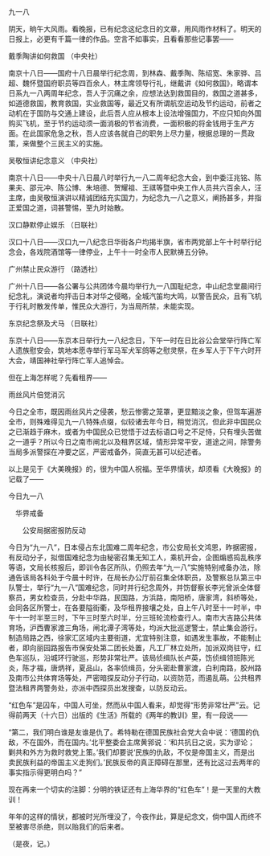 九一八

  

阴天，晌午大风雨。看晚报，已有纪念这纪念日的文章，用风雨作材料了。明天的日报上，必更有千篇一律的作品。空言不如事实，且看看那些记事罢——

  

戴季陶讲如何救国 （中央社）　　

  

南京十八日——国府十八日晨举行纪念周，到林森、戴季陶、陈绍宽、朱家骅、吕超、魏怀暨国府职员等四百余人，林主席领导行礼，继戴讲《如何救国》，略谓本日系九一八两周年纪念，吾人于沉痛之余，应想法达到救国目的，救国之道甚多，如道德救国，教育救国，实业救国等，最近又有所谓航空运动及节约运动，前者之动机在于国防与交通上建设，此后吾人应从根本上设法增强国力，不应只知向外国购买飞机，至于节约运动须一面消极的节省消费，一面积极的将金钱用于生产方面。在此国家危急之秋，吾人应该各就自己的职务上尽力量，根据总理的一贯政策，来做整个三民主义的实施。

  

吴敬恒讲纪念意义 （中央社）　　

  

南京十八日——中央十八日晨八时举行九一八二周年纪念大会，到中委汪兆铭、陈果夫、邵元冲、陈公博、朱培德、贺耀祖、王祺等暨中央工作人员共六百余人，汪主席，由吴敬恒演讲以精诚团结充实国力，为纪念九一八之意义，阐扬甚多，并指正爱国之道，词甚警惕，至九时始散。

汉口静默停止娱乐 （日联社）　　

  

汉口十八日——汉口九一八纪念日华街各户均揭半旗，省市两党部上午十时举行纪念会，各戏院酒馆等一律停业，上午十一时全市人民默祷五分钟。

  

广州禁止民众游行 （路透社）　　

  

广州十八日——各公署与公共团体今晨均举行九一八国耻纪念，中山纪念堂晨间行纪念礼，演说者均抨击日本对华之侵略，全城汽笛均大鸣，以警告民众，且有飞机于行礼时散发传单，惟民众大游行，为当局所禁，未能实现。

  

东京纪念祭及犬马 （日联社）　　

  

东京十八日——东京本日举行九一八纪念日，下午一时在日比谷公会堂举行阵亡军人遗族慰安会，筑地本愿寺举行军马军犬军鸽等之慰灵祭，在乡军人于下午六时开大会，靖国神社举行阵亡军人追悼会。

  

但在上海怎样呢？先看租界——

  

雨丝风片倍觉消沉

  

今日之全市，既因雨丝风片之侵袭，愁云惨雾之笼罩，更显黯淡之象，但驾车遍游全市，则殊难得见九一八特殊点缀，似较诸去年今日，稍觉消沉，但此非中国民众之已渐趋于麻木，或者为中国民众已觉悟于过去标语口号之不足恃，只有埋头苦做之一道乎？所以今日之南市闸北以及租界区域，情形异常平安，道途之间，除警务当局多派警探在冲要之区，严密戒备外，简直无甚可以纪述者。

  

以上是见于《大美晚报》的，很为中国人祝福。至华界情状，却须看《大晚报》的记载了——

  

今日九一八

 华界戒备

  公安局据密报防反动

今日为“九一八”，日本侵占东北国难二周年纪念，市公安局长文鸿恩，昨据密报，有反动分子，拟借国难纪念为由秘密召集无知工人，乘机开会，企图煽惑捣乱秩序等语，文局长核报后，即训令各区所队，仍照去年“九一八”实施特别戒备办法，除通告该局各科处于今晨十时许，在局长办公厅前召集全体职员，及警察总队第三中队警士，举行“九一八”国难纪念，同时并行纪念周外，并饬督察长李光曾派全体督察员，男女检查员，分赴中华路，民国路，方浜路，南阳桥，唐家湾，斜桥等处，会同各区所警士，在各要隘街衢，及华租界接壤之处，自上午八时至十一时半，中午十一时半至三时，下午三时至六时半，分三班轮流检查行人。南市大吉路公共体育场，沪西曹家渡三角场，闸北谭子湾等处，均派大批巡逻警士，禁止集会游行。制造局路之西，徐家汇区域内主要街道，尤宜特别注意，如遇发生事故，不能制止者，即向丽园路报告市保安处第二团长处置，凡工厂林立处所，加派双岗驻守，红色车巡队，沿城环行驶巡，形势非常壮严。该局侦缉队长卢英，饬侦缉领班陈光炎，陈才福，唐炳祥，夏品山，各率侦缉员，分头密赴曹家渡，白利南路，胶州路及南市公共体育场等处，严密暗探反动分子行动，以资防范，而遏乱萌。公共租界暨法租界两警务处，亦派中西探员出发搜查，以防反动云。

  

“红色车”是囚车，中国人可坐，然而从中国人看来，却觉得“形势非常壮严”云。记得前两天（十六日）出版的《生活》所载的《两年的教训》里，有一段说——

  

“第二，我们明白谁是友谁是仇了。希特勒在德国民族社会党大会中说：‘德国的仇敌，不在国外，而在国内。’北平整委会主席黄郛说：‘和共抗日之说，实为谬论；剿共和外方为救时救党上策。’我们却要说‘民族的仇敌，不仅是帝国主义，而是出卖民族利益的帝国主义走狗们。’民族反帝的真正障碍在那里，还有比这过去两年的事实指示得更明白吗？”

  

现在再来一个切实的注脚：分明的铁证还有上海华界的“红色车”！是一天里的大教训！

年年的这样的情状，都被时光所埋没了，今夜作此，算是纪念文，倘中国人而终不至被害尽杀绝，则以贻我们的后来者。

  

（是夜，记。）